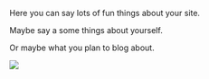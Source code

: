 Here you can say lots of fun things about your site.

Maybe say a some things about yourself.

Or maybe what you plan to blog about.

<img class="Kyykkyfilosofin päiväkirja" src="/assets/images/kyykkyfilosofi2.png">